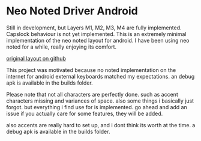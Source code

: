# Neo Noted Driver Android
Still in development, but Layers M1, M2, M3, M4 are fully implemented. Capslock behaviour is not yet implemented.
This is an extremely minimal implementation of the neo noted layout for android. I have been using neo noted for a while, really enjoying its comfort.

[original layout on github](https://github.com/dariogoetz/noted-layout)

This project was motivated because no noted implementation on the internet for android external keyboards matched my expectations.
an debug apk is available in the builds folder.

Please note that not all characters are perfectly done. such as accent characters missing and variances of space.
also some things i basically just forgot. but everything i find use for is implemented. go ahead and add an issue if you actually care for some features, they will be added.

also accents are really hard to set up, and i dont think its worth at the time.
a debug apk is available in the builds folder.
